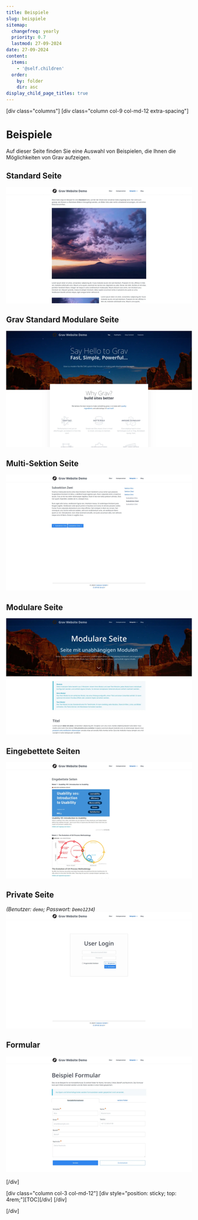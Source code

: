 ```yaml
---
title: Beispiele
slug: beispiele
sitemap:
  changefreq: yearly
  priority: 0.7
  lastmod: 27-09-2024
date: 27-09-2024
content:
  items:
    - '@self.children'
  order:
    by: folder
    dir: asc
display_child_page_titles: true
---
```


[div class="columns"]
[div class="column col-9 col-md-12 extra-spacing"]

# Beispiele

Auf dieser Seite finden Sie eine Auswahl von Beispielen, die Ihnen die Möglichkeiten von Grav aufzeigen.

## Standard Seite
[![Standard Seite](01-standardseite.webp?resize=500)](standardseite)

## Grav Standard Modulare Seite
[![Modulare Seite](02-modulare-seite-grav.webp?resize=500)](modulare-seite-grav)

## Multi-Sektion Seite
[![Multi-Sektion Seite](03-multi-sektion-seite.webp?resize=500)](multi-sektion-seite)

## Modulare Seite
[![Modulare Seite mit Injektion](04-modulare-seite.webp?resize=500)](modulare-seite)

## Eingebettete Seiten
[![Eingebettete Seite](05-eingebettete-seiten.webp?resize=500)](eingebettete-seiten)

## Private Seite
_(Benutzer: `demo`; Passwort: `Demo1234`)_
[![Eingebettete Seite](06-private-seite.webp?resize=500)](private-seite)

## Formular
[![Formular](07-formular.webp?resize=500)](formular)

[/div]

[div class="column col-3 col-md-12"]
[div style="position: sticky; top: 4rem;"][TOC][/div]
[/div]

[/div]
